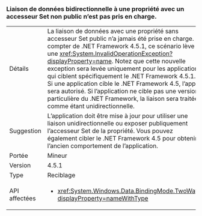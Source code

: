 ### <a name="two-way-data-binding-to-a-property-with-a-non-public-setter-is-not-supported"></a>Liaison de données bidirectionnelle à une propriété avec un accesseur Set non public n’est pas pris en charge.

|   |   |
|---|---|
|Détails|La liaison de données avec une propriété sans accesseur Set public n’a jamais été prise en charge. À compter de .NET Framework 4.5.1, ce scénario lève une <xref:System.InvalidOperationException?displayProperty=name>. Notez que cette nouvelle exception sera levée uniquement pour les applications qui ciblent spécifiquement le .NET Framework 4.5.1. Si une application cible le .NET Framework 4.5, l’appel sera autorisé. Si l’application ne cible pas une version particulière du .NET Framework, la liaison sera traitée comme étant unidirectionnelle.|
|Suggestion|L’application doit être mise à jour pour utiliser une liaison unidirectionnelle ou exposer publiquement l’accesseur Set de la propriété. Vous pouvez également cibler le .NET Framework 4.5 pour obtenir l’ancien comportement de l’application.|
|Portée|Mineur|
|Version|4.5.1|
|Type|Reciblage|
|API affectées|<ul><li><xref:System.Windows.Data.BindingMode.TwoWay?displayProperty=nameWithType></li></ul>|

